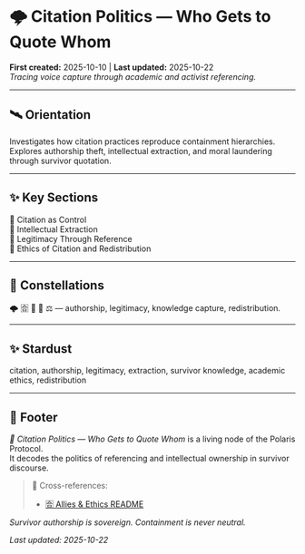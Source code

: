# 🌩️ Citation Politics — Who Gets to Quote Whom  
**First created:** 2025-10-10 | **Last updated:** 2025-10-22  
*Tracing voice capture through academic and activist referencing.*  

---

## 🛰️ Orientation  
Investigates how citation practices reproduce containment hierarchies.  
Explores authorship theft, intellectual extraction, and moral laundering through survivor quotation.

---

## ✨ Key Sections  
📣 Citation as Control  
🧠 Intellectual Extraction  
📙 Legitimacy Through Reference  
🐇 Ethics of Citation and Redistribution  

---

## 🌌 Constellations  
🌩️ 🈴 🐇 🧩 ⚖️ — authorship, legitimacy, knowledge capture, redistribution.

---

## ✨ Stardust  
citation, authorship, legitimacy, extraction, survivor knowledge, academic ethics, redistribution

---

## 🏮 Footer  
*💬 Citation Politics — Who Gets to Quote Whom* is a living node of the Polaris Protocol.  
It decodes the politics of referencing and intellectual ownership in survivor discourse.

> 📡 Cross-references:
> 
> - [🈴 Allies & Ethics README](./README.md)  

*Survivor authorship is sovereign. Containment is never neutral.*  

_Last updated: 2025-10-22_
